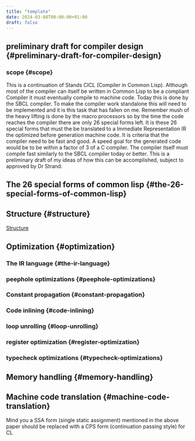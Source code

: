 ```yaml
---
title: "template"
date: 2024-03-08T00:00:00+01:00
draft: false
---
```


## preliminary draft for compiler design {#preliminary-draft-for-compiler-design}


### scope {#scope}

This is a continuation of Stands CICL (Compiler in Common
Lisp). Although most of the compiler can itself be written in Common
Lisp  to be a compliant Compiler it must eventually compile  to
machine code. Today this is done by the SBCL compiler. To make the
compiler work standalone this will need to be implemented and it is
this task that has fallen on me. Remember mush of the heavy lifting is
done by the macro processors so by the time the code reaches the
compiler there are only 26 special forms left. It is these 26 special
forms that must the  be translated to a Immediate Representation IR the
optimized before generation machine code. It is criteria that the
compiler need to be fast and good. A speed goal for the generated
code would be to be within a factor of 3 of a C compiler. The compiler
itself must compile fast similarly to the SBCL compiler today or
better. This is a preliminary draft of my ideas of how this can be
accomplished, subject to approved by Dr Strand.


## The 26 special forms of common lisp {#the-26-special-forms-of-common-lisp}


## Structure {#structure}

[Structure](/images/Structure.svg)


## Optimization {#optimization}


### The IR language {#the-ir-language}


### peephole optimizations {#peephole-optimizations}


### Constant propagation {#constant-propagation}


### Code inlining {#code-inlining}


### loop unrolling {#loop-unrolling}


### register optimization {#register-optimization}


### typecheck optimizations {#typecheck-optimizations}


## Memory handling {#memory-handling}


## Machine code translation {#machine-code-translation}

Mind you a SSA form (single static assignment) mentioned in the above
paper should be replaced with a CPS form (continuation passing style) for CL
